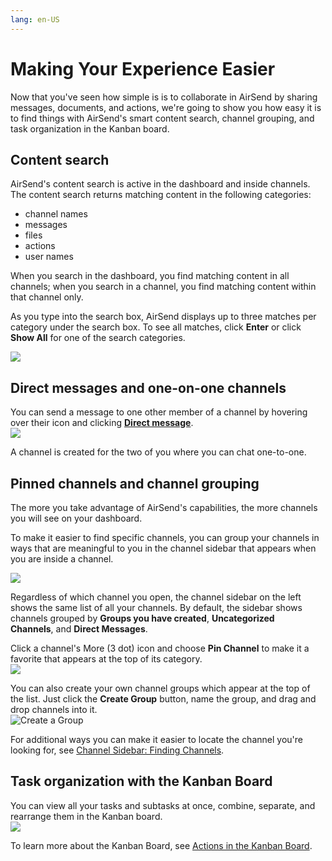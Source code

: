 ```yaml
---
lang: en-US
---
```


# Making Your Experience Easier

Now that you've seen how simple is is to collaborate in AirSend by sharing messages, documents, and actions, we're going to show you how easy it is to find things with AirSend's smart content search, channel grouping, and task organization in the Kanban board. 

## Content search

AirSend's content search is active in the dashboard and inside channels. The content search returns matching content in the following categories:

-   channel names
-   messages
-   files
-   actions
-   user names

When you search in the dashboard, you find matching content in all channels; when you search in a channel, you find matching content within that channel only.

As you type into the search box, AirSend displays up to three matches per category under the search box. To see all matches, click **Enter** or click **Show All** for one of the search categories.

![](../assets/making-your-experience-easier/as-search-video.gif)

## Direct messages and one-on-one channels

You can send a message to one other member of a channel by hovering over their icon and clicking **[Direct message](/messages/direct-messaging)**.   
![](../assets/making-your-experience-easier/as-direct-message-large.png)

A channel is created for the two of you where you can chat one-to-one.

## Pinned channels and channel grouping

The more you take advantage of AirSend's capabilities, the more channels you will see on your dashboard.

To make it easier to find specific channels, you can group your channels in ways that are meaningful to you in the channel sidebar that appears when you are inside a channel.  
  
![](../assets/making-your-experience-easier/as-channel-sidebar-2.png)

Regardless of which channel you open, the channel sidebar on the left shows the same list of all your channels. By default, the sidebar shows channels grouped by **Groups you have created**, **Uncategorized  
Channels**, and **Direct Messages**. 

Click a channel's More (3 dot) icon and choose **Pin Channel** to make it a favorite that appears at the top of its category.  
![](../assets/making-your-experience-easier/as-pin-channel-mp-4.gif)

You can also create your own channel groups which appear at the top of the list. Just click the **Create Group** button, name the group, and drag and drop channels into it.   
![Create a Group](../assets/making-your-experience-easier/create-a-group.gif)

For additional ways you can make it easier to locate the channel you're looking for, see [Channel Sidebar: Finding Channels](/$replace).

  

## Task organization with the Kanban Board

You can view all your tasks and subtasks at once, combine, separate, and rearrange them in the Kanban board.  
![](../assets/making-your-experience-easier/kanban-anim-gif.gif)

To learn more about the Kanban Board, see [Actions in the Kanban Board](/$replace).